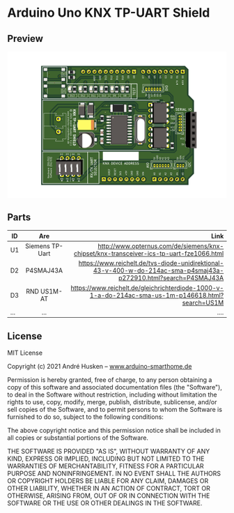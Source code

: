 # Arduino Uno KNX TP-UART Shield

## Preview

![alt text](https://github.com/ArduinoSmarthomeDe/arduino-knx-shield/blob/main/Arduino_KNX_Shield.png "Arduino Uno KNX Shield")

## Parts

| ID        | Are                     | Link  |
| --------- |:-----------------------:| -----:|
| U1        | Siemens TP-Uart         | http://www.opternus.com/de/siemens/knx-chipset/knx-transceiver-ics-tp-uart-fze1066.html |
| D2        | P4SMAJ43A               |   https://www.reichelt.de/tvs-diode-unidirektional-43-v-400-w-do-214ac-sma-p4smaj43a-p272910.html?search=P4SMAJ43A |
| D3        | RND US1M-AT             |   https://www.reichelt.de/gleichrichterdiode-1000-v-1-a-do-214ac-sma-us-1m-p146618.html?search=US1M |
| ...       | ...                     | ....  |

## License

MIT License

Copyright (c) 2021 André Husken – www.arduino-smarthome.de

Permission is hereby granted, free of charge, to any person obtaining a copy
of this software and associated documentation files (the "Software"), to deal
in the Software without restriction, including without limitation the rights
to use, copy, modify, merge, publish, distribute, sublicense, and/or sell
copies of the Software, and to permit persons to whom the Software is
furnished to do so, subject to the following conditions:

The above copyright notice and this permission notice shall be included in all
copies or substantial portions of the Software.

THE SOFTWARE IS PROVIDED "AS IS", WITHOUT WARRANTY OF ANY KIND, EXPRESS OR
IMPLIED, INCLUDING BUT NOT LIMITED TO THE WARRANTIES OF MERCHANTABILITY,
FITNESS FOR A PARTICULAR PURPOSE AND NONINFRINGEMENT. IN NO EVENT SHALL THE
AUTHORS OR COPYRIGHT HOLDERS BE LIABLE FOR ANY CLAIM, DAMAGES OR OTHER
LIABILITY, WHETHER IN AN ACTION OF CONTRACT, TORT OR OTHERWISE, ARISING FROM,
OUT OF OR IN CONNECTION WITH THE SOFTWARE OR THE USE OR OTHER DEALINGS IN THE
SOFTWARE.